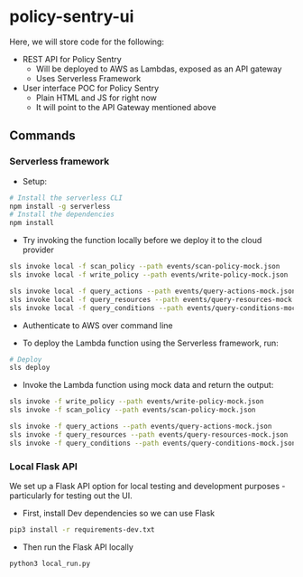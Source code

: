 # policy-sentry-ui

Here, we will store code for the following:

* REST API for Policy Sentry
  * Will be deployed to AWS as Lambdas, exposed as an API gateway
  * Uses Serverless Framework
* User interface POC for Policy Sentry
  * Plain HTML and JS for right now
  * It will point to the API Gateway mentioned above

## Commands

### Serverless framework

* Setup:

```bash
# Install the serverless CLI
npm install -g serverless
# Install the dependencies
npm install
```

* Try invoking the function locally before we deploy it to the cloud provider

```bash
sls invoke local -f scan_policy --path events/scan-policy-mock.json
sls invoke local -f write_policy --path events/write-policy-mock.json

sls invoke local -f query_actions --path events/query-actions-mock.json
sls invoke local -f query_resources --path events/query-resources-mock.json
sls invoke local -f query_conditions --path events/query-conditions-mock.json
```

* Authenticate to AWS over command line

* To deploy the Lambda function using the Serverless framework, run:

```bash
# Deploy
sls deploy
```

* Invoke the Lambda function using mock data and return the output:

```bash
sls invoke -f write_policy --path events/write-policy-mock.json
sls invoke -f scan_policy --path events/scan-policy-mock.json

sls invoke -f query_actions --path events/query-actions-mock.json
sls invoke -f query_resources --path events/query-resources-mock.json
sls invoke -f query_conditions --path events/query-conditions-mock.json
```

### Local Flask API

We set up a Flask API option for local testing and development purposes - particularly for testing out the UI.

* First, install Dev dependencies so we can use Flask

```bash
pip3 install -r requirements-dev.txt
```

* Then run the Flask API locally

```bash
python3 local_run.py
```
